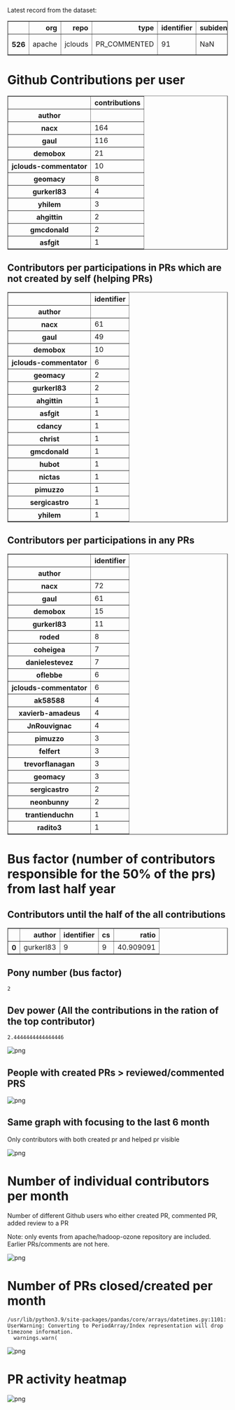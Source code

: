 Latest record from the dataset:




<div>
<table border="1" class="dataframe">
  <thead>
    <tr style="text-align: right;">
      <th></th>
      <th>org</th>
      <th>repo</th>
      <th>type</th>
      <th>identifier</th>
      <th>subidentifier</th>
      <th>date</th>
      <th>author</th>
      <th>owner</th>
      <th>project</th>
    </tr>
  </thead>
  <tbody>
    <tr>
      <th>526</th>
      <td>apache</td>
      <td>jclouds</td>
      <td>PR_COMMENTED</td>
      <td>91</td>
      <td>NaN</td>
      <td>2021-02-12 14:20:52+00:00</td>
      <td>gurkerl83</td>
      <td>gurkerl83</td>
      <td>jclouds</td>
    </tr>
  </tbody>
</table>
</div>



# Github Contributions per user





<div>
<table border="1" class="dataframe">
  <thead>
    <tr style="text-align: right;">
      <th></th>
      <th>contributions</th>
    </tr>
    <tr>
      <th>author</th>
      <th></th>
    </tr>
  </thead>
  <tbody>
    <tr>
      <th>nacx</th>
      <td>164</td>
    </tr>
    <tr>
      <th>gaul</th>
      <td>116</td>
    </tr>
    <tr>
      <th>demobox</th>
      <td>21</td>
    </tr>
    <tr>
      <th>jclouds-commentator</th>
      <td>10</td>
    </tr>
    <tr>
      <th>geomacy</th>
      <td>8</td>
    </tr>
    <tr>
      <th>gurkerl83</th>
      <td>4</td>
    </tr>
    <tr>
      <th>yhilem</th>
      <td>3</td>
    </tr>
    <tr>
      <th>ahgittin</th>
      <td>2</td>
    </tr>
    <tr>
      <th>gmcdonald</th>
      <td>2</td>
    </tr>
    <tr>
      <th>asfgit</th>
      <td>1</td>
    </tr>
  </tbody>
</table>
</div>



## Contributors per participations in PRs which are not created by self (helping PRs)




<div>
<table border="1" class="dataframe">
  <thead>
    <tr style="text-align: right;">
      <th></th>
      <th>identifier</th>
    </tr>
    <tr>
      <th>author</th>
      <th></th>
    </tr>
  </thead>
  <tbody>
    <tr>
      <th>nacx</th>
      <td>61</td>
    </tr>
    <tr>
      <th>gaul</th>
      <td>49</td>
    </tr>
    <tr>
      <th>demobox</th>
      <td>10</td>
    </tr>
    <tr>
      <th>jclouds-commentator</th>
      <td>6</td>
    </tr>
    <tr>
      <th>geomacy</th>
      <td>2</td>
    </tr>
    <tr>
      <th>gurkerl83</th>
      <td>2</td>
    </tr>
    <tr>
      <th>ahgittin</th>
      <td>1</td>
    </tr>
    <tr>
      <th>asfgit</th>
      <td>1</td>
    </tr>
    <tr>
      <th>cdancy</th>
      <td>1</td>
    </tr>
    <tr>
      <th>christ</th>
      <td>1</td>
    </tr>
    <tr>
      <th>gmcdonald</th>
      <td>1</td>
    </tr>
    <tr>
      <th>hubot</th>
      <td>1</td>
    </tr>
    <tr>
      <th>nictas</th>
      <td>1</td>
    </tr>
    <tr>
      <th>pimuzzo</th>
      <td>1</td>
    </tr>
    <tr>
      <th>sergicastro</th>
      <td>1</td>
    </tr>
    <tr>
      <th>yhilem</th>
      <td>1</td>
    </tr>
  </tbody>
</table>
</div>



## Contributors per participations in any PRs




<div>
<table border="1" class="dataframe">
  <thead>
    <tr style="text-align: right;">
      <th></th>
      <th>identifier</th>
    </tr>
    <tr>
      <th>author</th>
      <th></th>
    </tr>
  </thead>
  <tbody>
    <tr>
      <th>nacx</th>
      <td>72</td>
    </tr>
    <tr>
      <th>gaul</th>
      <td>61</td>
    </tr>
    <tr>
      <th>demobox</th>
      <td>15</td>
    </tr>
    <tr>
      <th>gurkerl83</th>
      <td>11</td>
    </tr>
    <tr>
      <th>roded</th>
      <td>8</td>
    </tr>
    <tr>
      <th>coheigea</th>
      <td>7</td>
    </tr>
    <tr>
      <th>danielestevez</th>
      <td>7</td>
    </tr>
    <tr>
      <th>oflebbe</th>
      <td>6</td>
    </tr>
    <tr>
      <th>jclouds-commentator</th>
      <td>6</td>
    </tr>
    <tr>
      <th>ak58588</th>
      <td>4</td>
    </tr>
    <tr>
      <th>xavierb-amadeus</th>
      <td>4</td>
    </tr>
    <tr>
      <th>JnRouvignac</th>
      <td>4</td>
    </tr>
    <tr>
      <th>pimuzzo</th>
      <td>3</td>
    </tr>
    <tr>
      <th>felfert</th>
      <td>3</td>
    </tr>
    <tr>
      <th>trevorflanagan</th>
      <td>3</td>
    </tr>
    <tr>
      <th>geomacy</th>
      <td>3</td>
    </tr>
    <tr>
      <th>sergicastro</th>
      <td>2</td>
    </tr>
    <tr>
      <th>neonbunny</th>
      <td>2</td>
    </tr>
    <tr>
      <th>trantienduchn</th>
      <td>1</td>
    </tr>
    <tr>
      <th>radito3</th>
      <td>1</td>
    </tr>
  </tbody>
</table>
</div>



# Bus factor (number of contributors responsible for the 50% of the prs) from last half year

## Contributors until the half of the all contributions




<div>
<table border="1" class="dataframe">
  <thead>
    <tr style="text-align: right;">
      <th></th>
      <th>author</th>
      <th>identifier</th>
      <th>cs</th>
      <th>ratio</th>
    </tr>
  </thead>
  <tbody>
    <tr>
      <th>0</th>
      <td>gurkerl83</td>
      <td>9</td>
      <td>9</td>
      <td>40.909091</td>
    </tr>
  </tbody>
</table>
</div>



## Pony number (bus factor)




    2



## Dev power (All the contributions in the ration of the top contributor)




    2.4444444444444446




    
![png](github-contributions_files/github-contributions_18_0.png)
    


## People with created PRs > reviewed/commented PRS


    
![png](github-contributions_files/github-contributions_21_0.png)
    


## Same graph with focusing to the last 6 month

Only contributors with both created pr and helped pr visible


    
![png](github-contributions_files/github-contributions_25_0.png)
    


# Number of individual contributors per month

Number of different Github users who either created PR, commented PR, added review to a PR

Note: only events from apache/hadoop-ozone repository are included. Earlier PRs/comments are not here.


    
![png](github-contributions_files/github-contributions_28_0.png)
    


# Number of PRs closed/created per month

    /usr/lib/python3.9/site-packages/pandas/core/arrays/datetimes.py:1101: UserWarning: Converting to PeriodArray/Index representation will drop timezone information.
      warnings.warn(



    
![png](github-contributions_files/github-contributions_31_0.png)
    


# PR activity heatmap


    
![png](github-contributions_files/github-contributions_34_0.png)
    

